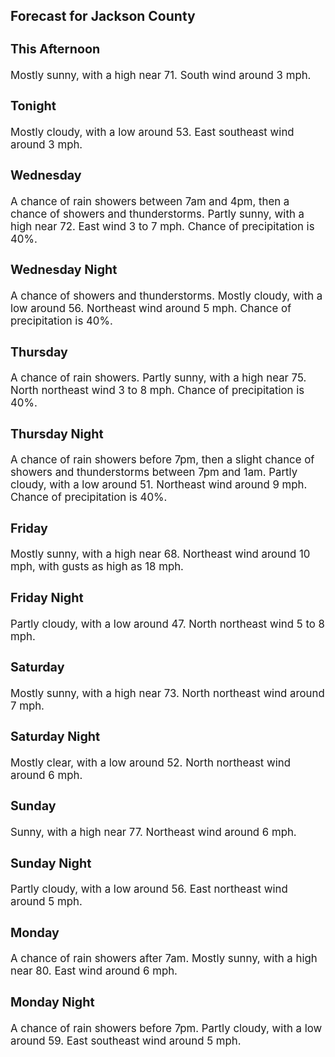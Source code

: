 <div>
   <h2>Forecast for Jackson County</h2>
   <p>
      <div style="font-size:120%">
         <h3>This Afternoon</h3>Mostly sunny, with a high near 71. South wind around 3 mph.<br></div>
   </p>
   <p>
      <div style="font-size:120%">
         <h3>Tonight</h3>Mostly cloudy, with a low around 53. East southeast wind around 3 mph.<br></div>
   </p>
   <p>
      <div style="font-size:120%">
         <h3>Wednesday</h3>A chance of rain showers between 7am and 4pm, then a chance of showers and thunderstorms. Partly sunny, with a high near 72.
         East wind 3 to 7 mph. Chance of precipitation is 40%.<br></div>
   </p>
   <p>
      <div style="font-size:120%">
         <h3>Wednesday Night</h3>A chance of showers and thunderstorms. Mostly cloudy, with a low around 56. Northeast wind around 5 mph. Chance of precipitation
         is 40%.<br></div>
   </p>
   <p>
      <div style="font-size:120%">
         <h3>Thursday</h3>A chance of rain showers. Partly sunny, with a high near 75. North northeast wind 3 to 8 mph. Chance of precipitation is 40%.<br></div>
   </p>
   <p>
      <div style="font-size:120%">
         <h3>Thursday Night</h3>A chance of rain showers before 7pm, then a slight chance of showers and thunderstorms between 7pm and 1am. Partly cloudy,
         with a low around 51. Northeast wind around 9 mph. Chance of precipitation is 40%.<br></div>
   </p>
   <p>
      <div style="font-size:120%">
         <h3>Friday</h3>Mostly sunny, with a high near 68. Northeast wind around 10 mph, with gusts as high as 18 mph.<br></div>
   </p>
   <p>
      <div style="font-size:120%">
         <h3>Friday Night</h3>Partly cloudy, with a low around 47. North northeast wind 5 to 8 mph.<br></div>
   </p>
   <p>
      <div style="font-size:120%">
         <h3>Saturday</h3>Mostly sunny, with a high near 73. North northeast wind around 7 mph.<br></div>
   </p>
   <p>
      <div style="font-size:120%">
         <h3>Saturday Night</h3>Mostly clear, with a low around 52. North northeast wind around 6 mph.<br></div>
   </p>
   <p>
      <div style="font-size:120%">
         <h3>Sunday</h3>Sunny, with a high near 77. Northeast wind around 6 mph.<br></div>
   </p>
   <p>
      <div style="font-size:120%">
         <h3>Sunday Night</h3>Partly cloudy, with a low around 56. East northeast wind around 5 mph.<br></div>
   </p>
   <p>
      <div style="font-size:120%">
         <h3>Monday</h3>A chance of rain showers after 7am. Mostly sunny, with a high near 80. East wind around 6 mph.<br></div>
   </p>
   <p>
      <div style="font-size:120%">
         <h3>Monday Night</h3>A chance of rain showers before 7pm. Partly cloudy, with a low around 59. East southeast wind around 5 mph.<br></div>
   </p>
</div>